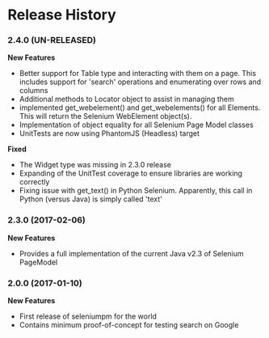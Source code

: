Release History
===============


### 2.4.0 (UN-RELEASED)

**New Features**

- Better support for Table type and interacting with them on a page. This includes support for 'search' operations and
  enumerating over rows and columns
- Additional methods to Locator object to assist in managing them
- implemented get_webelement() and get_webelements() for all Elements. This will return the Selenium WebElement
  object(s).
- Implementation of object equality for all Selenium Page Model classes
- UnitTests are now using PhantomJS (Headless) target

**Fixed**

- The Widget type was missing in 2.3.0 release
- Expanding of the UnitTest coverage to ensure libraries are working correctly
- Fixing issue with get_text() in Python Selenium. Apparently, this call in Python (versus Java) is simply called 'text'

### 2.3.0 (2017-02-06)

**New Features**

- Provides a full implementation of the current Java v2.3 of Selenium PageModel

### 2.0.0 (2017-01-10)

**New Features**

- First release of seleniumpm for the world
- Contains minimum proof-of-concept for testing search on Google
